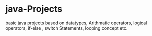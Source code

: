 # java-Projects
basic java projects based on datatypes,  Arithmatic  operators, logical operators, if-else , switch Statements, looping concept etc.
